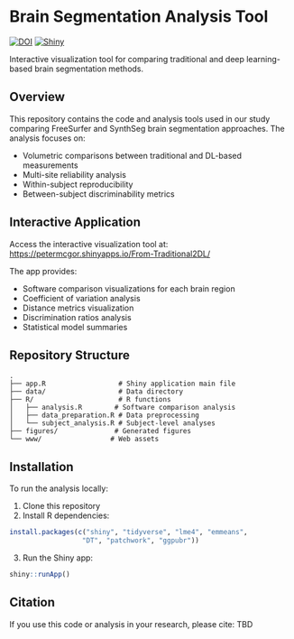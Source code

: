 # Brain Segmentation Analysis Tool

[![DOI](https://zenodo.org/badge/DOI/zenodo.14511324.svg)](https://doi.org/10.5281/zenodo.14511324)
[![Shiny](https://img.shields.io/badge/Shiny-shinyapps.io-blue?logo=R)](YOUR-SHINYAPP-URL)

Interactive visualization tool for comparing traditional and deep learning-based brain segmentation methods.

## Overview

This repository contains the code and analysis tools used in our study comparing FreeSurfer and SynthSeg brain segmentation approaches. The analysis focuses on:
- Volumetric comparisons between traditional and DL-based measurements
- Multi-site reliability analysis
- Within-subject reproducibility
- Between-subject discriminability metrics

## Interactive Application

Access the interactive visualization tool at:  https://petermcgor.shinyapps.io/From-Traditional2DL/

The app provides:
- Software comparison visualizations for each brain region
- Coefficient of variation analysis
- Distance metrics visualization
- Discrimination ratios analysis
- Statistical model summaries

## Repository Structure
```
.
├── app.R                  # Shiny application main file
├── data/                  # Data directory
├── R/                     # R functions
│   ├── analysis.R        # Software comparison analysis
│   ├── data_preparation.R # Data preprocessing
│   └── subject_analysis.R # Subject-level analyses
├── figures/              # Generated figures
└── www/                 # Web assets
```

## Installation

To run the analysis locally:

1. Clone this repository
2. Install R dependencies:
```R
install.packages(c("shiny", "tidyverse", "lme4", "emmeans", 
                  "DT", "patchwork", "ggpubr"))
```
3. Run the Shiny app:
```R
shiny::runApp()
```

## Citation

If you use this code or analysis in your research, please cite:
TBD




